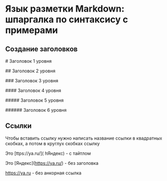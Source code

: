 # Язык разметки Markdown: шпаргалка по синтаксису с примерами

## Создание заголовков

\# Заголовок 1 уровня

\## Заголовок 2 уровня

\### Заголовок 3 уровня

\#### Заголовок 4 уровня

\##### Заголовок 5 уровня

\###### Заголовок 6 уровня

## Ссылки

Чтобы вставить ссылку нужно написать название ссылки в квадратных скобках, а потом в круглух скобках ссылку

Это \[ttps://ya.ru/]( hЯндекс) - с тайтлом


Это \[Яндекс](https://ya.ru/) - без заголовка

https://ya.ru - без анкорная ссылка






